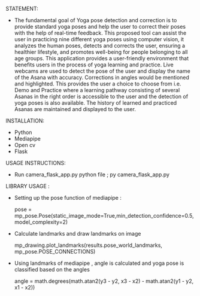 
STATEMENT:
* The fundamental goal of Yoga pose detection and correction is to provide standard yoga poses and help the user to correct their poses with the help of real-time feedback.  This proposed tool can assist the user in practicing nine different yoga poses using computer vision, it analyzes the human poses, detects and corrects the user, ensuring   a healthier lifestyle, and promotes well-being for people belonging to all age groups. This application provides a user-friendly environment that benefits users in the      process of yoga learning and practice. Live webcams are used to detect the pose of the user and display the name of the Asana with accuracy. Corrections in angles would be  mentioned and highlighted. This provides the user a choice to choose from i.e. Demo and Practice where a learning pathway consisting of several Asanas in the right order    is accessible to the user and the detection of yoga poses is also available. The history of learned and practiced Asanas are maintained and displayed to the user.

INSTALLATION:
  * Python
  * Mediapipe
  * Open cv
  * Flask

USAGE INSTRUCTIONS:

* Run camera_flask_app.py python file
   		; py camera_flask_app.py 

LIBRARY USAGE :

* Setting up the pose function of mediapipe :

    pose = mp_pose.Pose(static_image_mode=True,min_detection_confidence=0.5, model_complexity=2)

* Calculate landmarks and draw landmarks on image

    mp_drawing.plot_landmarks(results.pose_world_landmarks, mp_pose.POSE_CONNECTIONS)

* Using landmarks of mediapipe , angle is calculated and yoga pose is classified based on the angles 

    angle = math.degrees(math.atan2(y3 - y2, x3 - x2) - math.atan2(y1 - y2, x1 - x2))

